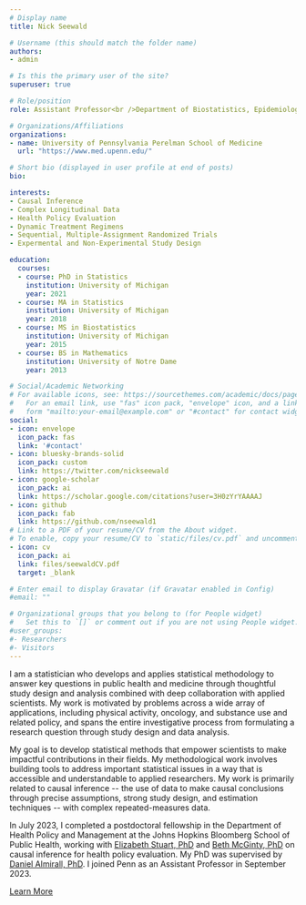 ```yaml
---
# Display name
title: Nick Seewald

# Username (this should match the folder name)
authors:
- admin

# Is this the primary user of the site?
superuser: true

# Role/position
role: Assistant Professor<br />Department of Biostatistics, Epidemiology, and Informatics

# Organizations/Affiliations
organizations:
- name: University of Pennsylvania Perelman School of Medicine
  url: "https://www.med.upenn.edu/"

# Short bio (displayed in user profile at end of posts)
bio:

interests:
- Causal Inference
- Complex Longitudinal Data
- Health Policy Evaluation
- Dynamic Treatment Regimens
- Sequential, Multiple-Assignment Randomized Trials
- Expermental and Non-Experimental Study Design

education:
  courses:
  - course: PhD in Statistics
    institution: University of Michigan
    year: 2021
  - course: MA in Statistics
    institution: University of Michigan
    year: 2018
  - course: MS in Biostatistics
    institution: University of Michigan
    year: 2015
  - course: BS in Mathematics
    institution: University of Notre Dame
    year: 2013

# Social/Academic Networking
# For available icons, see: https://sourcethemes.com/academic/docs/page-builder/#icons
#   For an email link, use "fas" icon pack, "envelope" icon, and a link in the
#   form "mailto:your-email@example.com" or "#contact" for contact widget.
social:
- icon: envelope
  icon_pack: fas
  link: '#contact'
- icon: bluesky-brands-solid
  icon_pack: custom
  link: https://twitter.com/nickseewald
- icon: google-scholar
  icon_pack: ai
  link: https://scholar.google.com/citations?user=3H0zYrYAAAAJ
- icon: github
  icon_pack: fab
  link: https://github.com/nseewald1
# Link to a PDF of your resume/CV from the About widget.
# To enable, copy your resume/CV to `static/files/cv.pdf` and uncomment the lines below.
- icon: cv
  icon_pack: ai
  link: files/seewaldCV.pdf
  target: _blank

# Enter email to display Gravatar (if Gravatar enabled in Config)
#email: ""

# Organizational groups that you belong to (for People widget)
#   Set this to `[]` or comment out if you are not using People widget.
#user_groups:
#- Researchers
#- Visitors
---
```


I am a statistician who develops and applies statistical methodology to answer key questions in public health and medicine  through thoughtful study design and analysis combined with deep collaboration with applied scientists. My work is motivated by problems across a wide array of applications, including physical activity, oncology, and substance use and related policy, and spans the entire investigative process from formulating a research question through study design and data analysis. 

My goal is to develop statistical methods that empower scientists to make impactful contributions in their fields. My methodological work involves building tools to address important statistical issues in a way that is accessible and understandable to applied researchers. My work is primarily related to causal inference -- the use of data to make causal conclusions through precise assumptions, strong study design, and estimation techniques -- with complex repeated-measures data. 

In July 2023, I completed a postdoctoral fellowship in the Department of Health
Policy and Management at the Johns Hopkins Bloomberg School of Public Health,
working with [Elizabeth Stuart, PhD](https://www.elizabethstuart.org/) and [Beth
McGinty,
PhD](https://www.jhsph.edu/faculty/directory/profile/2908/emma-beth-mcginty) on
causal inference for health policy evaluation. My PhD was supervised by [Daniel
Almirall, PhD](http://www-personal.umich.edu/~dalmiral/). I joined Penn as an
Assistant Professor in September 2023. 

<!-- <a class="btn btn-outline-primary btn-lg" href="about">hi</a> -->
<a class="btn btn-outline-primary btn-lg" href="about">Learn More<i class="fas fa-arrow-right" style="padding-left: 0.7em;"></i> </a>
